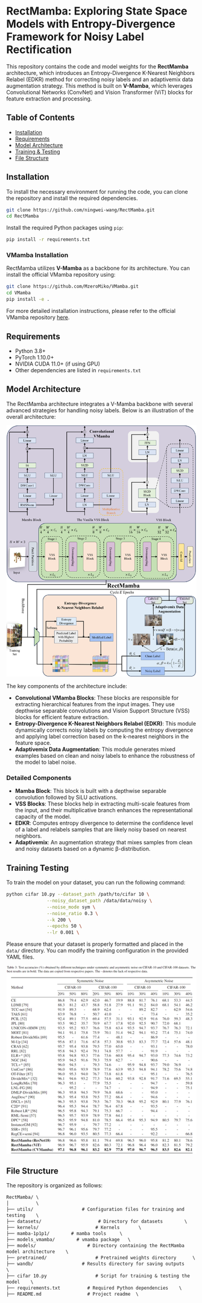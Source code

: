 
# RectMamba: Exploring State Space Models with Entropy-Divergence Framework for Noisy Label Rectification

This repository contains the code and model weights for the **RectMamba** architecture, which introduces an Entropy-Divergence K-Nearest Neighbors Relabel (EDKR) method for correcting noisy labels and an adaptivemix data augmentation strategy. This method is built on **V-Mamba**, which leverages Convolutional Networks (ConvNet) and Vision Transformer (ViT) blocks for feature extraction and processing.

## Table of Contents
- [Installation](#installation)
- [Requirements](#requirements)
- [Model Architecture](#model-architecture)
- [Training & Testing](#training-testing)
- [File Structure](#file-structure)

## Installation

To install the necessary environment for running the code, you can clone the repository and install the required dependencies.

```bash
git clone https://github.com/ningwei-wang/RectMamba.git
cd RectMamba
```

Install the required Python packages using `pip`:

```bash
pip install -r requirements.txt
```

### VMamba Installation

RectMamba utilizes **V-Mamba** as a backbone for its architecture. You can install the official VMamba repository using:

```bash
git clone https://github.com/MzeroMiko/VMamba.git
cd VMamba
pip install -e .
```

For more detailed installation instructions, please refer to the official VMamba repository [here](https://github.com/MzeroMiko/VMamba).

## Requirements

- Python 3.8+
- PyTorch 1.10.0+
- NVIDIA CUDA 11.0+ (if using GPU)
- Other dependencies are listed in `requirements.txt`

## Model Architecture

The RectMamba architecture integrates a V-Mamba backbone with several advanced strategies for handling noisy labels. Below is an illustration of the overall architecture:

![Architecture](./figure/architecture.png)


The key components of the architecture include:
- **Convolutional VMamba Blocks**: These blocks are responsible for extracting hierarchical features from the input images. They use depthwise separable convolutions and Vision Support Structure (VSS) blocks for efficient feature extraction.
- **Entropy-Divergence K-Nearest Neighbors Relabel (EDKR)**: This module dynamically corrects noisy labels by computing the entropy divergence and applying label correction based on the k-nearest neighbors in the feature space.
- **Adaptivemix Data Augmentation**: This module generates mixed examples based on clean and noisy labels to enhance the robustness of the model to label noise.

### Detailed Components
- **Mamba Block**: This block is built with a depthwise separable convolution followed by SiLU activations.
- **VSS Blocks**: These blocks help in extracting multi-scale features from the input, and their multiplicative branch enhances the representational capacity of the model.
- **EDKR**: Computes entropy divergence to determine the confidence level of a label and relabels samples that are likely noisy based on nearest neighbors.
- **Adaptivemix**: An augmentation strategy that mixes samples from clean and noisy datasets based on a dynamic β-distribution.

## Training Testing

To train the model on your dataset, you can run the following command:

```bash
python cifar 10.py --dataset_path /path/to/cifar 10 \
               --noisy_dataset_path /data/data/noisy \
               --noise_mode sym \
               --noise_ratio 0.3 \
               --k 200 \
               --epochs 50 \
               --lr 0.001 \
```

Please ensure that your dataset is properly formatted and placed in the `data/` directory. You can modify the training configuration in the provided YAML files.

![Result](./figure/result.png)


## File Structure

The repository is organized as follows:

```
RectMamba/ \
│          \
├── utils/                  # Configuration files for training and testing    \
├── datasets/                     # Directory for datasets        \
├── kernels/                     # Kernels       \
├── mamba-1p1p1/        # mamba tools     \
├── models_vmamba/        # vmamba package   \
├── models/                   # Directory containing the RectMamba model architecture    \
├── pretrained/                  # Pretrained weights directory      \
├── wandb/                  # Results directory for saving outputs    \
├── cifar 10.py                  # Script for training & testing the model    \
├── requirements.txt          # Required Python dependencies    \
├── README.md                 # Project readme  \
```


